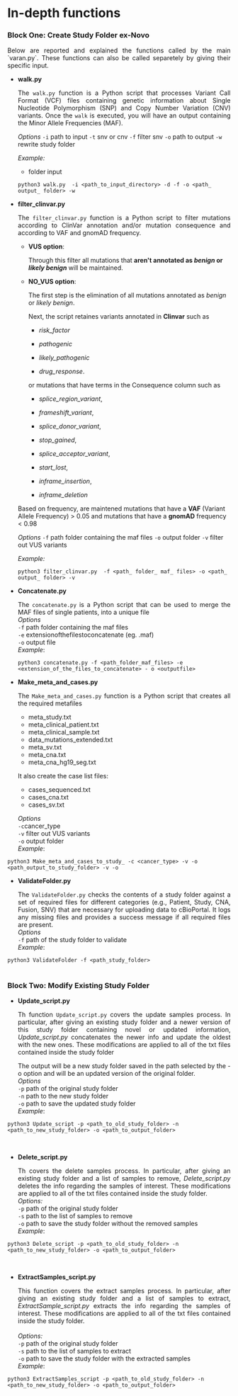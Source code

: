 
# In-depth functions

### Block One: Create Study Folder ex-Novo

<p align="justify">Below are reported and explained the functions called by the main `varan.py`. These functions can also be called separetely by giving their specific input.

* **walk.py**<br><p align="justify">The `walk.py`  function is a Python script that processes Variant Call Format (VCF) files containing genetic information about Single Nucleotide Polymorphism (SNP) and Copy Number Variation (CNV) variants. Once the `walk` is executed, you will have an output containing the Minor Allele Frequencies (MAF).

	*Options*
	`-i` path to input
	`-t` snv or cnv
	`-f` filter snv
	`-o` path to output
	`-w` rewrite study folder

	*Example:*
	- folder input
	```
	python3 walk.py  -i <path_to_input_directory> -d -f -o <path_ output_ folder> -w
	```

* **filter_clinvar.py**<br><p align="justify">The `filter_clinvar.py` function is a Python script to filter mutations according to ClinVar annotation and/or mutation consequence and according to VAF and gnomAD frequency.

	-  **VUS option**:

		Through this filter all mutations that **aren't annotated as *benign* or *likely benign*** will be maintained.

  

	-  **NO_VUS option**:

		The first step is the elimination of all mutations annotated as *benign* or *likely benign*.

		Next, the script retaines variants annotated in **Clinvar** such as

		-  *risk_factor*

		-  *pathogenic*

		-  *likely_pathogenic*

		-  *drug_response*.

		
		or mutations that have terms in the Consequence column such as

  

		-  *splice_region_variant*,

		-  *frameshift_variant*,

		-  *splice_donor_variant*,

		-  *stop_gained*,

		-  *splice_acceptor_variant*,

		-  *start_lost*,

		-  *inframe_insertion*,

		-  *inframe_deletion*

	Based on frequency, are maintened mutations that have a **VAF** (Variant Allele Frequency) > 0.05 and mutations that have a **gnomAD** frequency < 0.98
 
	*Options*
	`-f` path folder containing the maf files
	`-o` output folder
	`-v` filter out VUS variants

	*Example:*
	```
	python3 filter_clinvar.py  -f <path_ folder_ maf_ files> -o <path_ output_ folder> -v
	```



  
* **Concatenate.py**<p align="justify"> The `concatenate.py` is a Python script that can be used to merge the MAF files of single 	patients, into a unique file<br> *Options*<br> `-f` path folder containing the maf files<br> `-e` extensionofthefilestoconcatenate (eg. .maf) <br> `-o` output file<br>
 *Example*:
	```
	python3 concatenate.py -f <path_folder_maf_files> -e <extension_of_the_files_to_concatenate> - o <outputfile>
	```

  
* **Make_meta_and_cases.py**<br><p align="justify"> The `Make_meta_and_cases.py` function is a Python script that creates all the required metafiles
	* meta_study.txt
	* meta_clinical_patient.txt
	* meta_clinical_sample.txt
	* data_mutations_extended.txt
	* meta_sv.txt
	* meta_cna.txt
	* meta_cna_hg19_seg.txt

	It also create the case list files:
	* cases_sequenced.txt
	* cases_cna.txt
	* cases_sv.txt		

	*Options* <br>`-c`cancer_type <br>`-v` filter out VUS variants<br>`-o` output folder<br>
*Example*:
```
python3 Make_meta_and_cases_to_study_ -c <cancer_type> -v -o <path_output_to_study_folder> -v -o
```

* **ValidateFolder.py**<br><p align="justify"> The `ValidateFolder.py` checks the contents of a study folder against a set of required files for different categories (e.g., Patient, Study, CNA, Fusion, SNV) that are necessary for uploading data to cBioPortal. It logs any missing files and provides a success message if all required files are present.<br>
*Options* <br>`-f` path of the study folder to validate<br>
*Example*:
```
python3 ValidateFolder -f <path_study_folder> 
```
#
### Block Two: Modify Existing Study Folder

 * **Update_script.py**<br><p align="justify">Th function `Update_script.py` covers the update samples process. In particular, after giving an existing study folder and a newer version of this study folder containing novel or updated information, *Update_script.py* concatenates the newer info and update the oldest with the new ones. These modifications are applied to all of the txt files contained inside the study folder<p align="justify">The output will be a new study folder saved in the path selected by the -o option and will be an updated version of the original folder.<br>
 *Options*<br>`-p` path of the original study folder<br>`-n` path to the new study folder<br>`-o` path to save the updated study folder<br>
*Example*: 
```
python3 Update_script -p <path_to_old_study_folder> -n <path_to_new_study_folder> -o <path_to_output_folder>
```
<br>

* **Delete_script.py**<br> <p align="justify">Th covers the delete samples process. In particular, after giving an existing study folder and a list of samples to remove, *Delete_script.py* deletes the info regarding the samples of interest. These modifications are applied to all of the txt files contained inside the study folder.<br>
*Options:*<br>`-p` path of the original study folder<br>`-s` path to the list of samples to remove<br>`-o` path to save the study folder without the removed samples<br>
*Example*:
```
python3 Delete_script -p <path_to_old_study_folder> -n <path_to_new_study_folder> -o <path_to_output_folder>
```
<br>

* **ExtractSamples_script.py**<br><p align="justify">This function covers the extract samples process. In particular, after giving an existing study folder and a list of samples to extract, *ExtractSample_script.py* extracts the info regarding the samples of interest. These modifications are applied to all of the txt files contained inside the study folder.<br><br>*Options:*<br>`-p` path of the original study folder<br>`-s` path to the list of samples to extract<br>`-o` path to save the study folder with the extracted samples<br>
*Example*:
```
python3 ExtractSamples_script -p <path_to_old_study_folder> -n <path_to_new_study_folder> -o <path_to_output_folder>
```

